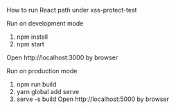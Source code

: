 How to run React
path under xss-protect-test

Run on development mode
1. npm install
2. npm start

Open http://localhost:3000 by browser

Run on production mode
1. npm run build
2. yarn global add serve
3. serve -s build
Open http://localhost:5000 by browser